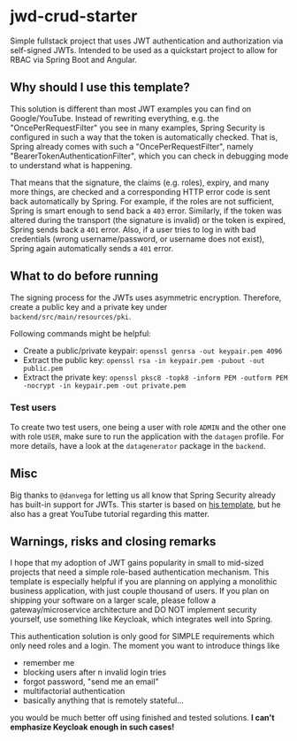 # jwd-crud-starter

Simple fullstack project that uses JWT authentication and authorization via self-signed JWTs.
Intended to be used as a quickstart project to allow for RBAC via Spring Boot and Angular.

## Why should I use this template?

This solution is different than most JWT examples you can find on Google/YouTube. Instead of rewriting everything, e.g.
the "OncePerRequestFilter" you see in many
examples, Spring Security is configured in such a way that the token is automatically checked.
That is, Spring already comes with such a "OncePerRequestFilter", namely "BearerTokenAuthenticationFilter", which you
can check in debugging mode to understand what is happening.

That means that the signature, the claims (e.g. roles), expiry, and many more things, are checked and a corresponding
HTTP error code is sent back automatically by Spring.
For example, if the roles are not sufficient, Spring is smart enough to send back a `403` error.
Similarly, if the token was altered during the transport (the signature is invalid) or the token is expired, Spring
sends back a `401` error.
Also, if a user tries to log in with bad credentials (wrong username/password, or username does not exist), Spring again
automatically sends a `401` error.

## What to do before running

The signing process for the JWTs uses asymmetric encryption. Therefore, create a public key and a private key under
`backend/src/main/resources/pki`.

Following commands might be helpful:

- Create a public/private keypair: `openssl genrsa -out keypair.pem 4096`
- Extract the public key: `openssl rsa -in keypair.pem -pubout -out public.pem`
- Extract the private key: `openssl pksc8 -topk8 -inform PEM -outform PEM -nocrypt -in keypair.pem -out private.pem`

### Test users

To create two test users, one being a user with role `ADMIN` and the other one with role `USER`, make sure to run the
application with the `datagen` profile. For more details, have a look at the `datagenerator` package in the `backend`.

## Misc

Big thanks to `@danvega` for letting us all know that Spring Security already has built-in support for JWTs.
This starter is based on [his template](https://github.com/danvega/jwt-username-password),
but he also has a great YouTube tutorial regarding this matter.

## Warnings, risks and closing remarks

I hope that my adoption of JWT gains popularity in small to mid-sized projects that need a simple role-based
authentication mechanism.
This template is especially helpful if you are planning on applying a monolithic business application, with just couple
thousand of users.
If you plan on shipping your software on a larger scale, please follow a gateway/microservice architecture and DO NOT
implement
security yourself, use something like Keycloak, which integrates well into Spring.

This authentication solution is only good for SIMPLE requirements which only need roles and a login. The moment you want
to introduce things like

- remember me
- blocking users after n invalid login tries
- forgot password, "send me an email"
- multifactorial authentication
- basically anything that is remotely stateful...

you would be much better off using finished and tested solutions. **I can't emphasize Keycloak enough in such cases!**
